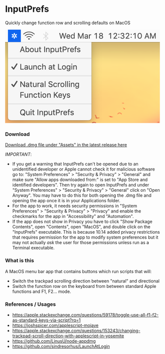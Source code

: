 # InputPrefs
Quickly change function row and scrolling defaults on MacOS

<p align="center">
  <img src="Screenshot.png">
</p>

### Download
[Download .dmg file under "Assets" in the latest release here](https://github.com/NafeeJ/InputPrefs/releases)

*IMPORTANT*: 
* If you get a warning that InputPrefs can't be opened due to an unidentified developer or Apple cannot check it for malicious software go to: "System Preferences" > "Security & Privacy" > "General" and make sure "Allow apps downloaded from:" is set to "App Store and identified developers". Then try again to open InputPrefs and under "System Preferences" > "Security & Privacy" > "General" click on "Open Anyway". You may have to do this for both opening the .dmg file and opening the app once it is in your Applications folder.
* For the app to work, it needs security permissions in "System Preferences" > "Security & Privacy" > "Privacy" and enable the checkmarks for the app in "Accessibility" and "Automation".
* If the app does not show in Privacy you have to click "Show Package Contents", open "Contents", open "MacOS", and double click on the "InputPrefs" executable. This is because 10.14 added privacy restrictions that requires permission for the app to modify system preferences but it may not actually *ask* the user for those permissions unless run as a Terminal executable.

### What is this
A MacOS menu bar app that contains buttons which run scripts that will:
* Switch the trackpad scrolling direction between "natural" and directional
* Switch the function row on the keyboard from between standard Apple functions and F1, F2... mode.

### References / Usages
* https://apple.stackexchange.com/questions/59178/toggle-use-all-f1-f2-as-standard-keys-via-script?rq=1
* https://joshspicer.com/applescript-mojave
* https://apple.stackexchange.com/questions/153243/changing-trackpad-scroll-direction-with-applescript-in-yosemite
* https://github.com/LinusU/node-appdmg
* https://github.com/sindresorhus/LaunchAtLogin
